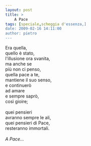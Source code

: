 ```yaml
---
layout: post
title: >
    A Pace
tags: [speciale,scheggia d'essenza,]
date: 2009-02-16 14:11:00
author: pietro
---
```

Era quella,<br/>quello è stato,<br/>l'illusione ora svanita,<br/>ma anche se<br/>più non ci penso,<br/>quella pace a te,<br/>mantiene il suo senso,<br/>e continuerò<br/>ad amare<br/>e sempre saprò,<br/>così gioire;<br/><br/>quei pensieri<br/>avranno sempre le ali,<br/>quei pensieri di Pace,<br/>resteranno immortali.<br/><br/><span style="font-style: italic">A Pace... </span>
